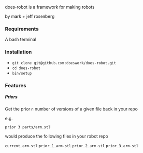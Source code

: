does-robot is a framework for making robots

by mark + jeff rosenberg

### Requirements

A bash terminal

### Installation

- `git clone git@github.com:doeswork/does-robot.git`
- `cd does-robot`
- `bin/setup`

### Features

##### Priors

Get the prior `n` number of versions of a given file back in your repo

e.g.

`prior 3 parts/arm.stl`

would produce the following files in your robot repo

`current_arm.stl`
`prior_1_arm.stl`
`prior_2_arm.stl`
`prior_3_arm.stl`
